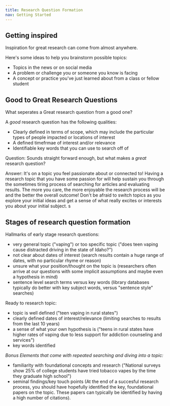 ```yaml
---
title: Research Question Formation
nav: Getting Started
---
```

## Getting inspired

Inspiration for great research can come from almost anywhere. 

Here's some ideas to help you brainstorm possible topics:

- Topics in the news or on social media
- A problem or challenge you or someone you know is facing
- A concept or practice you've just learned about from a class or fellow student

## Good to Great Research Questions 

What seperates a Great research question from a good one? 

A _good_ research question has the following qualities:

- Clearly defined in terms of scope, which may include the particular types of people impacted or locations of interest
- A defined timefrmae of interest and/or relevance
- Identifiable key words that you can use to search off of

Question: Sounds straight forward enough, but what makes a _great_ research question?

Answer: It's on a topic you feel passionate about or connected to! Having a research topic that you have some passion for will help sustain you through the sometimes tiring process of searching for articles and evaluating results. The more you care, the more enjoyable the research process will be and the better the overall outcome! Don't be afraid to switch topics as you explore your initial ideas and get a sense of what really excites or interests you about your initial subject. s

## Stages of research question formation 

Hallmarks of early stage research questions: 
- very general topic ("vaping") or too specific topic ("does teen vaping cause distracted driving in the state of Idaho?")
- not clear about dates of interest (search results contain a huge range of dates, with no particular rhyme or reason)
- unsure what your position/thought on the topic is (researchers often arrive at our questions with some implicit assumptions and maybe even a hypothesis in mind)
- sentence level search terms versus key words (library databases typically do better with key subject words, versus "sentence style" searches)

Ready to research topic: 
- topic is well defined ("teen vaping in rural states")
- clearly defined dates of interest/relevance (limiting searches to results from the last 10 years)
- a sense of what your own hypothesis is ("teens in rural states have higher rates of vaping due to less support for addiction counseling and services")
- key words identified

_Bonus Elements that come with repeated searching and diving into a topic:_

- familiarity with foundational concepts and research ("National surveys show 25% of college students have tried tobacco vapes by the time they graduate high school")
- seminal findings/key touch points (At the end of a succesful research process, you should have hopefully identified the key, foundational papers on the topic. These papers can typically be identified by having a high number of citations). 



  
